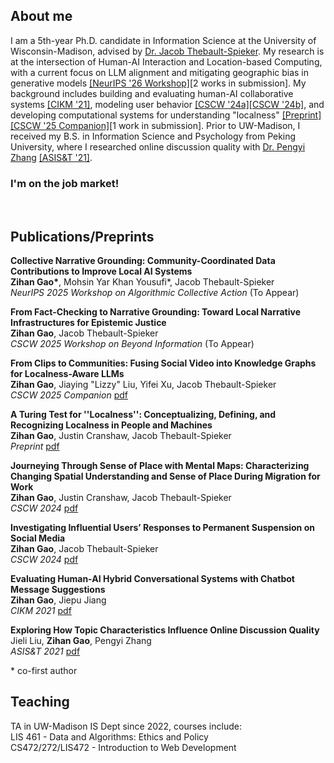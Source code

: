 ## About me

I am a 5th-year Ph.D. candidate in Information Science at the University of Wisconsin-Madison, advised by [Dr. Jacob Thebault-Spieker](https://jacob.thebault-spieker.com). My research is at the intersection of Human-AI Interaction and Location-based Computing, with a current focus on LLM alignment and mitigating geographic bias in generative models [[NeurIPS '26 Workshop]](#)[2 works in submission]. My background includes building and evaluating human-AI collaborative systems [[CIKM '21]](https://zihanngao.github.io/cikm21_hybrid_chatbot.pdf), modeling user behavior [[CSCW '24a]](https://dl.acm.org/doi/10.1145/3687042)[[CSCW '24b]](https://dl.acm.org/doi/10.1145/3637356), and developing computational systems for understanding "localness" [[Preprint]](https://arxiv.org/pdf/2505.07282)[[CSCW '25 Companion]](https://zihanngao.github.io/tiktok_cscw2025.pdf)[1 work in submission]. Prior to UW-Madison, I received my B.S. in Information Science and Psychology from Peking University, where I researched online discussion quality with [Dr. Pengyi Zhang](https://scholar.google.com/citations?user=fL6FUdkAAAAJ&hl=en) [[ASIS&T '21]](https://zihanngao.github.io/poster_1.pdf).

### I'm on the job market!
<br />

## Publications/Preprints
**Collective Narrative Grounding: Community-Coordinated Data Contributions to Improve Local AI Systems**<br />
**Zihan Gao\***, Mohsin Yar Khan Yousufi\*, Jacob Thebault-Spieker <br />
*NeurIPS 2025 Workshop on Algorithmic Collective Action* (To Appear)

**From Fact-Checking to Narrative Grounding: Toward Local Narrative Infrastructures for Epistemic Justice**<br />
**Zihan Gao**, Jacob Thebault-Spieker <br />
*CSCW 2025 Workshop on Beyond Information* (To Appear)

**From Clips to Communities: Fusing Social Video into Knowledge Graphs for Localness-Aware LLMs**<br />
**Zihan Gao**, Jiaying "Lizzy" Liu, Yifei Xu, Jacob Thebault-Spieker <br />
*CSCW 2025 Companion* [pdf](https://zihanngao.github.io/tiktok_cscw2025.pdf)

**A Turing Test for ''Localness'': Conceptualizing, Defining, and Recognizing Localness in People and Machines**<br />
**Zihan Gao**, Justin Cranshaw, Jacob Thebault-Spieker <br />
*Preprint* [pdf](https://arxiv.org/pdf/2505.07282)

**Journeying Through Sense of Place with Mental Maps: Characterizing Changing Spatial Understanding and Sense of Place During Migration for Work**<br />
**Zihan Gao**, Justin Cranshaw, Jacob Thebault-Spieker <br />
*CSCW 2024* [pdf](https://dl.acm.org/doi/10.1145/3687042)

**Investigating Influential Users’ Responses to Permanent Suspension on Social Media**<br />
**Zihan Gao**, Jacob Thebault-Spieker <br />
*CSCW 2024* [pdf](https://dl.acm.org/doi/10.1145/3637356)

**Evaluating Human-AI Hybrid Conversational Systems with Chatbot Message Suggestions**<br />
**Zihan Gao**, Jiepu Jiang <br />
*CIKM 2021* [pdf](https://zihanngao.github.io/cikm21_hybrid_chatbot.pdf)

**Exploring How Topic Characteristics Influence Online Discussion Quality**<br />
Jieli Liu, **Zihan Gao**, Pengyi Zhang<br />
*ASIS&T 2021* [pdf](https://zihanngao.github.io/poster_1.pdf)

\* co-first author

## Teaching
TA in UW-Madison IS Dept since 2022, courses include: <br />
LIS 461 - Data and Algorithms: Ethics and Policy <br />
CS472/272/LIS472 - Introduction to Web Development <br />
